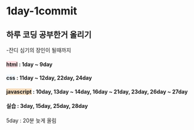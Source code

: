 # 1day-1commit
## 하루 코딩 공부한거 올리기  
-잔디 심기의 장인이 될때까지  
#### <span style='background-color: #ffdce0'>html</span> : 1day ~ 9day  
#### <span style='background-color: #f1f8ff'>css</span> : 11day ~ 12day, 22day, 24day  
#### <span style='background-color: #F7DDBE'>javascript</span> : 10day, 13day ~ 14day, 16day ~ 21day, 23day, 26day ~ 27day 
#### 실습 : 3day, 15day, 25day, 28day  
  
5day : 20분 늦게 올림
